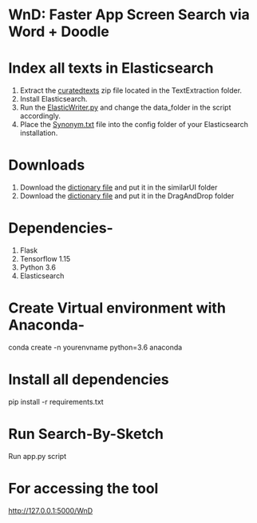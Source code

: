 # WnD: Faster App Screen Search via Word + Doodle

# Index all texts in Elasticsearch
1. Extract the [curatedtexts](TextExtraction/curatedtexts) zip file located in the TextExtraction folder.
2. Install Elasticsearch.
3. Run the [ElasticWriter.py](TextExtraction/Synonym.txt) and change the data_folder in the script accordingly. 
4. Place the [Synonym.txt](TextExtraction/Synonym.txt) file into the config folder of your Elasticsearch installation.

# Downloads
1. Download the [dictionary file](https://drive.google.com/file/d/1LoZbn8y5_xSeBbvipsd--7IqwuSvJQL4/edit) and put it in the similarUI folder 
2. Download the [dictionary file](https://drive.google.com/file/d/1WtiIYpwYWNSSEQk7iLHhK7lJdkmNOcu9) and put it in the DragAndDrop folder



# Dependencies-
1. Flask
2. Tensorflow 1.15
3. Python 3.6
4. Elasticsearch

# Create Virtual environment with Anaconda-
conda create -n yourenvname python=3.6 anaconda

# Install all dependencies
pip install -r requirements.txt

# Run Search-By-Sketch
Run app.py script

# For accessing the tool
http://127.0.0.1:5000/WnD
